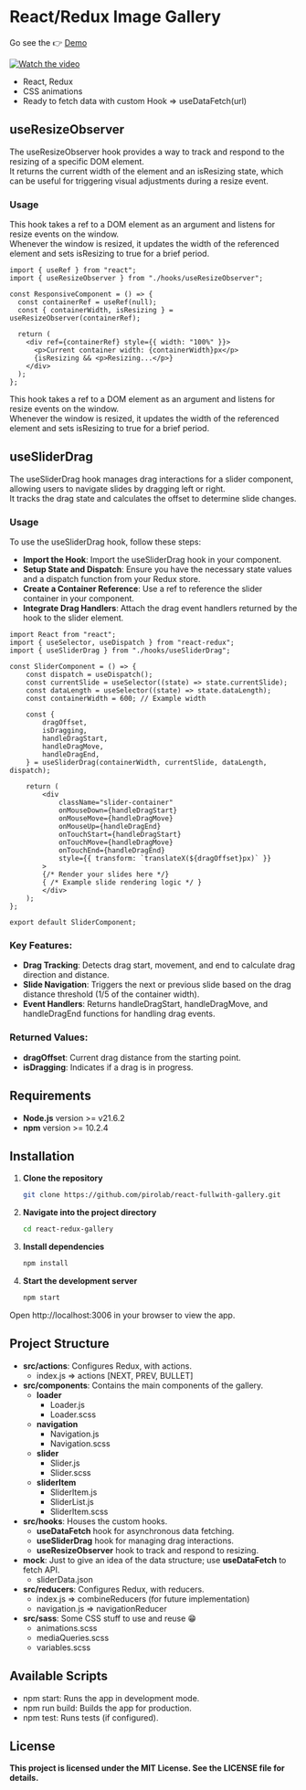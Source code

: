 # React/Redux Image Gallery

Go see the 👉 [Demo](https://www.pirolab.it/react-fullwidth-gallery)

[![Watch the video](https://www.pirolab.it/react-fullwidth-gallery/images/gallery_ss.png)](https://www.pirolab.it/react-fullwidth-gallery/images/gallery.webm.mob)

- React, Redux
- CSS animations
- Ready to fetch data with custom Hook => useDataFetch(url)

## useResizeObserver

The useResizeObserver hook provides a way to track and respond to the resizing of a specific DOM element.  
It returns the current width of the element and an isResizing state, which can be useful for triggering visual adjustments during a resize event.

### Usage

This hook takes a ref to a DOM element as an argument and listens for resize events on the window.  
Whenever the window is resized, it updates the width of the referenced element and sets isResizing to true for a brief period.

```
import { useRef } from "react";
import { useResizeObserver } from "./hooks/useResizeObserver";

const ResponsiveComponent = () => {
  const containerRef = useRef(null);
  const { containerWidth, isResizing } = useResizeObserver(containerRef);

  return (
    <div ref={containerRef} style={{ width: "100%" }}>
      <p>Current container width: {containerWidth}px</p>
      {isResizing && <p>Resizing...</p>}
    </div>
  );
};
```

This hook takes a ref to a DOM element as an argument and listens for resize events on the window.  
Whenever the window is resized, it updates the width of the referenced element and sets isResizing to true for a brief period.

## useSliderDrag

The useSliderDrag hook manages drag interactions for a slider component, allowing users to navigate slides by dragging left or right.  
It tracks the drag state and calculates the offset to determine slide changes.
### Usage
To use the useSliderDrag hook, follow these steps:
- **Import the Hook**: Import the useSliderDrag hook in your component.
- **Setup State and Dispatch**: Ensure you have the necessary state values and a dispatch function from your Redux store.
- **Create a Container Reference**: Use a ref to reference the slider container in your component.
- **Integrate Drag Handlers**: Attach the drag event handlers returned by the hook to the slider element.
```
import React from "react";
import { useSelector, useDispatch } from "react-redux";
import { useSliderDrag } from "./hooks/useSliderDrag";

const SliderComponent = () => {
    const dispatch = useDispatch();
    const currentSlide = useSelector((state) => state.currentSlide);
    const dataLength = useSelector((state) => state.dataLength);
    const containerWidth = 600; // Example width

    const {
        dragOffset,
        isDragging,
        handleDragStart,
        handleDragMove,
        handleDragEnd,
    } = useSliderDrag(containerWidth, currentSlide, dataLength, dispatch);

    return (
        <div
            className="slider-container"
            onMouseDown={handleDragStart}
            onMouseMove={handleDragMove}
            onMouseUp={handleDragEnd}
            onTouchStart={handleDragStart}
            onTouchMove={handleDragMove}
            onTouchEnd={handleDragEnd}
            style={{ transform: `translateX(${dragOffset}px)` }}
        >
        {/* Render your slides here */}
        { /* Example slide rendering logic */ }
        </div>
    );
};

export default SliderComponent;
```  

### Key Features:

- **Drag Tracking**: Detects drag start, movement, and end to calculate drag direction and distance.
- **Slide Navigation**: Triggers the next or previous slide based on the drag distance threshold (1/5 of the container width).
- **Event Handlers**: Returns handleDragStart, handleDragMove, and handleDragEnd functions for handling drag events.

### Returned Values:

- **dragOffset**: Current drag distance from the starting point.
- **isDragging**: Indicates if a drag is in progress.

## Requirements

- **Node.js** version >= v21.6.2
- **npm** version >= 10.2.4

## Installation

1. **Clone the repository**

   ```bash
   git clone https://github.com/pirolab/react-fullwith-gallery.git

   ```

2. **Navigate into the project directory**

   ```bash
   cd react-redux-gallery

   ```

3. **Install dependencies**

   ```bash
   npm install

   ```

4. **Start the development server**
   ```bash
   npm start
   ```

Open http://localhost:3006 in your browser to view the app.

## Project Structure

- **src/actions**: Configures Redux, with actions.
    - index.js => actions [NEXT, PREV, BULLET]
- **src/components**: Contains the main components of the gallery.
    - **loader**
        - Loader.js
        - Loader.scss
    - **navigation**
        - Navigation.js
        - Navigation.scss
    - **slider**
        - Slider.js
        - Slider.scss
    - **sliderItem**
        - SliderItem.js
        - SliderList.js
        - SliderItem.scss
- **src/hooks**: Houses the custom hooks.
    - **useDataFetch** hook for asynchronous data fetching.
    - **useSliderDrag** hook for managing drag interactions.
    - **useResizeObserver** hook to track and respond to resizing.
- **mock**: Just to give an idea of the data structure; use **useDataFetch** to fetch API.
    - sliderData.json
- **src/reducers**: Configures Redux, with reducers.
    - index.js => combineReducers (for future implementation)
    - navigation.js => navigationReducer
- **src/sass**: Some CSS stuff to use and reuse 😁
    - animations.scss
    - mediaQueries.scss
    - variables.scss

## Available Scripts

- npm start: Runs the app in development mode.
- npm run build: Builds the app for production.
- npm test: Runs tests (if configured).

## License

**This project is licensed under the MIT License. See the LICENSE file for details.**
